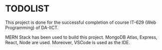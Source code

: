 # TODOLIST
This project is done for the successful completion of course IT-629 (Web Programming) of DA-IICT.

MERN Stack has been used to build this project. MongoDB Atlas, Express, React, Node are used. Moreover, VSCode is used as the IDE.
